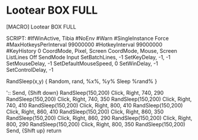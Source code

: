 # Lootear BOX FULL
[MACRO] Lootear BOX FULL

SCRIPT:
#IfWinActive, Tibia
#NoEnv
#Warn
#SingleInstance Force
#MaxHotkeysPerInterval 99000000
#HotkeyInterval 99000000
#KeyHistory 0
CoordMode, Pixel, Screen
CoordMode, Mouse, Screen
ListLines Off
SendMode Input
SetBatchLines, -1
SetKeyDelay, -1, -1
SetMouseDelay, -1
SetDefaultMouseSpeed, 0
SetWinDelay, -1
SetControlDelay, -1

RandSleep(x,y) {
Random, rand, %x%, %y%
Sleep %rand%
}



'::
    Send, {Shift down}
	RandSleep(150,200)
    Click, Right, 740, 290
	RandSleep(150,200)
    Click, Right,  740, 350
	RandSleep(150,200)
    Click, Right,  740, 410
	RandSleep(150,200)
    Click, Right,  800, 410
	RandSleep(150,200)
    Click, Right,  860, 410
	RandSleep(150,200)
    Click, Right,  860, 350
	RandSleep(150,200)
    Click, Right,  860, 290
	RandSleep(150,200)
    Click, Right,  800, 290
	RandSleep(150,200)
    Click, Right,  800, 350
	RandSleep(150,200)
    Send, {Shift up}
return
